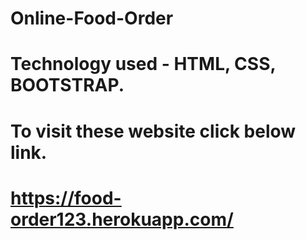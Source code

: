 # Online-Food-Order
# Technology used - HTML, CSS, BOOTSTRAP.
# To visit these website click below link.
# https://food-order123.herokuapp.com/

